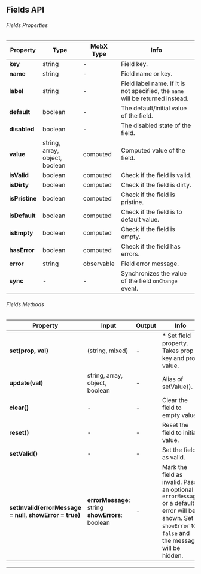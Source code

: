 ## Fields API

###### Fields Properties

| Property | Type | MobX Type | Info |
|---|---|---|---|
| **key** | string | - | Field key. |
| **name** | string | - | Field name or key. |
| **label** | string | - | Field label name. If it is not specified, the `name` will be returned instead. |
| **default** | boolean | - | The default/initial value of the field. |
| **disabled** | boolean | - | The disabled state of the field. |
| **value** | string, array, object, boolean | computed | Computed value of the field. |
| **isValid** | boolean | computed | Check if the field is valid. |
| **isDirty** | boolean | computed | Check if the field is dirty. |
| **isPristine** | boolean | computed | Check if the field is pristine. |
| **isDefault** | boolean | computed | Check if the field is to default value. |
| **isEmpty** | boolean | computed | Check if the field is empty. |
| **hasError** | boolean | computed | Check if the field has errors. |
| **error** | string | observable | Field error message. |
| **sync** | - | - | Synchronizes the value of the field `onChange` event. |

###### Fields Methods

| Property | Input | Output | Info |
|---|---|---|---|
| **set(prop, val)** | (string, mixed) | - | * Set field property. Takes prop key and prop value. |
| **update(val)** | string, array, object, boolean | - | Alias of setValue(). |
| **clear()** | - | - | Clear the field to empty value. |
| **reset()** | - | - | Reset the field to initial value. |
| **setValid()** | - | - | Set the field as valid. |
| **setInvalid(errorMessage = null, showError = true)** | **errorMessage**: string <br> **showErrors**: boolean | - | Mark the field as invalid. Pass an optional `errorMessage` or a default error will be shown. Set `showError` to `false` and the message will be hidden.  |

---
